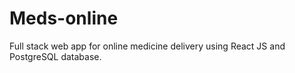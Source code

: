 # Meds-online
Full stack web app for online medicine delivery using React JS and PostgreSQL database.
